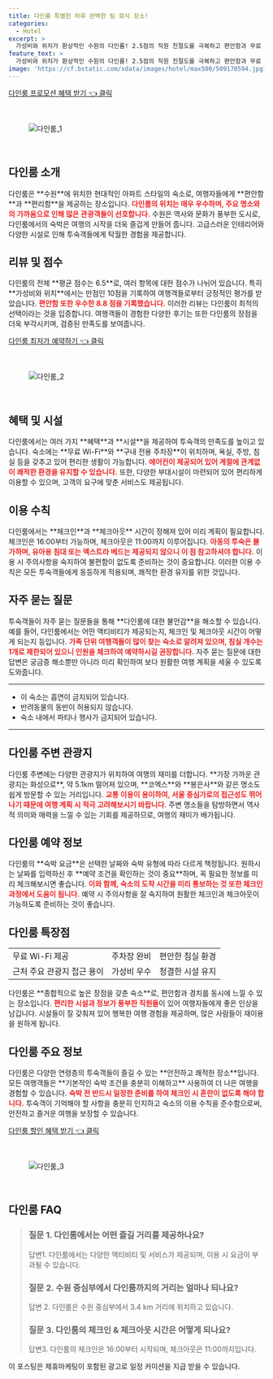 ```yaml
---
title: 다인룸 특별한 하루 완벽한 팀 회식 장소!
categories:
  - Hotel
excerpt: >
  가성비와 위치가 환상적인 수원의 다인룸! 2.5점의 직원 친절도를 극복하고 편안함과 무료 WiFi로 무장한 이 곳에서 특별한 시간을 경험해보세요. 예약은 필수!
feature_text: >
  가성비와 위치가 환상적인 수원의 다인룸! 2.5점의 직원 친절도를 극복하고 편안함과 무료 WiFi로 무장한 이 곳에서 특별한 시간을 경험해보세요. 예약은 필수!
image: 'https://cf.bstatic.com/xdata/images/hotel/max500/509170594.jpg?k=d4983028134e5fe5b7bb1e8b9b33c069bf040fe3a5c39eff21c3fbab207f7790&o=&hp=1'
---
```


<p><a class="modoo-button" href="https://tinyurl.com/247hr3oz" rel="nofollow noopener">다인룸 프로모션 혜택 받기 👈 클릭</a></p><br/>
<figure class="image"><img alt="다인룸_1" src="https://cf.bstatic.com/xdata/images/hotel/max1024x768/511156736.jpg?k=153a595fbb592ab179f042f940c6fa436e1c6273522b6273251b8ef978b61ef4&amp;o=&amp;hp=1"/></figure><br/>

<h2 id="다인룸_소개">다인룸 소개</h2>
<p>다인룸은 **수원**에 위치한 현대적인 아파트 스타일의 숙소로, 여행자들에게 **편안함**과 **편리함**을 제공하는 장소입니다. <b><span style="color: #ee2323;">다인룸의 위치는 매우 우수하며, 주요 명소와의 가까움으로 인해 많은 관광객들이 선호합니다.</span></b> 수원은 역사와 문화가 풍부한 도시로, 다인룸에서의 숙박은 여행의 시작을 더욱 즐겁게 만들어 줍니다. 고급스러운 인테리어와 다양한 시설로 인해 투숙객들에게 탁월한 경험을 제공합니다.</p>
<h2 id="다인룸_리뷰_및_점수">리뷰 및 점수</h2>
<p>다인룸의 전체 **평균 점수는 6.5**로, 여러 항목에 대한 점수가 나뉘어 있습니다. 특히 **가성비와 위치**에서는 만점인 10점을 기록하여 여행객들로부터 긍정적인 평가를 받았습니다. <b><span style="color: #ee2323;">편안함 또한 우수한 8.8 점을 기록했습니다.</span></b> 이러한 리뷰는 다인룸이 최적의 선택이라는 것을 입증합니다. 여행객들이 경험한 다양한 후기는 또한 다인룸의 장점을 더욱 부각시키며, 검증된 만족도를 보여줍니다.</p>
<p><a class="modoo-button" href="https://tinyurl.com/247hr3oz" rel="nofollow noopener">다인룸 최저가 예약하기 👈 클릭</a></p><br/>
<figure class="image"><img alt="다인룸_2" src="https://cf.bstatic.com/xdata/images/hotel/max500/509170594.jpg?k=d4983028134e5fe5b7bb1e8b9b33c069bf040fe3a5c39eff21c3fbab207f7790&amp;o=&amp;hp=1"/></figure><br/>
<h2 id="다인룸_혜택_및_시설">혜택 및 시설</h2>
<p>다인룸에서는 여러 가지 **혜택**과 **시설**을 제공하여 투숙객의 만족도를 높이고 있습니다. 숙소에는 **무료 Wi-Fi**와 **구내 전용 주차장**이 위치하며, 욕실, 주방, 침실 등을 갖추고 있어 편리한 생활이 가능합니다. <b><span style="color: #ee2323;">에어컨이 제공되어 있어 계절에 관계없이 쾌적한 환경을 유지할 수 있습니다.</span></b> 또한, 다양한 부대시설이 마련되어 있어 편리하게 이용할 수 있으며, 고객의 요구에 맞춘 서비스도 제공됩니다.</p>
<h2 id="다인룸_이용_수칙">이용 수칙</h2>
<p>다인룸에서는 **체크인**과 **체크아웃** 시간이 정해져 있어 미리 계획이 필요합니다. 체크인은 16:00부터 가능하며, 체크아웃은 11:00까지 이루어집니다. <b><span style="color: #ee2323;">아동의 투숙은 불가하며, 유아용 침대 또는 엑스트라 베드는 제공되지 않으니 이 점 참고하셔야 합니다.</span></b> 이용 시 주의사항을 숙지하여 불편함이 없도록 준비하는 것이 중요합니다. 이러한 이용 수칙은 모든 투숙객들에게 동등하게 적용되며, 쾌적한 환경 유지를 위한 것입니다.</p>
<h2 id="다인룸_자주_묻는_질문">자주 묻는 질문</h2>
<p>투숙객들이 자주 묻는 질문들을 통해 **다인룸에 대한 불안감**을 해소할 수 있습니다. 예를 들어, 다인룸에서는 어떤 액티비티가 제공되는지, 체크인 및 체크아웃 시간이 어떻게 되는지 등입니다. <b><span style="color: #ee2323;">가족 단위 여행객들이 많이 찾는 숙소로 알려져 있으며, 침실 개수는 1개로 제한되어 있으니 인원을 체크하여 예약하시길 권장합니다.</span></b> 자주 묻는 질문에 대한 답변은 궁금증 해소뿐만 아니라 미리 확인하여 보다 원활한 여행 계획을 세울 수 있도록 도와줍니다.</p>
<hr/>
<ul>
<li>이 숙소는 흡연이 금지되어 있습니다.</li>
<li>반려동물의 동반이 허용되지 않습니다.</li>
<li>숙소 내에서 파티나 행사가 금지되어 있습니다.</li>
</ul>
<hr/>
<h2 id="다인룸_주변_관광지">다인룸 주변 관광지</h2>
<p>다인룸 주변에는 다양한 관광지가 위치하여 여행의 재미를 더합니다. **가장 가까운 관광지는 화성으로**, 약 5.1km 떨어져 있으며, **코엑스**와 **봉은사**와 같은 명소도 쉽게 방문할 수 있는 거리입니다. <b><span style="color: #ee2323;">교통 이용이 용이하여, 서울 중심가로의 접근성도 뛰어나기 때문에 여행 계획 시 적극 고려해보시기 바랍니다.</span></b> 주변 명소들을 탐방하면서 역사적 의미와 매력을 느낄 수 있는 기회를 제공하므로, 여행의 재미가 배가됩니다.</p>
<h2 id="다인룸_예약_정보">다인룸 예약 정보</h2>
<p>다인룸의 **숙박 요금**은 선택한 날짜와 숙박 유형에 따라 다르게 책정됩니다. 원하시는 날짜를 입력하신 후 **예약 조건을 확인하는 것이 중요**하며, 꼭 필요한 정보를 미리 체크해보시면 좋습니다. <b><span style="color: #ee2323;">이와 함께, 숙소의 도착 시간을 미리 통보하는 것 또한 체크인 과정에서 도움이 됩니다.</span></b> 예약 시 주의사항을 잘 숙지하여 원활한 체크인과 체크아웃이 가능하도록 준비하는 것이 좋습니다.</p>
<h2 id="다인룸_특장점">다인룸 특장점</h2>
<table>
<tr>
<td>무료 Wi-Fi 제공</td>
<td>주차장 완비</td>
<td>편안한 침실 환경</td>
</tr>
<tr>
<td>근처 주요 관광지 접근 용이</td>
<td>가성비 우수</td>
<td>청결한 시설 유지</td>
</tr>
</table>
<p>다인룸은 **종합적으로 높은 장점을 갖춘 숙소**로, 편안함과 경치를 동시에 느낄 수 있는 장소입니다. <b><span style="color: #ee2323;">편리한 시설과 정보가 풍부한 직원들</span></b>이 있어 여행자들에게 좋은 인상을 남깁니다. 시설들이 잘 갖춰져 있어 행복한 여행 경험을 제공하며, 많은 사람들이 재이용을 원하게 됩니다.</p>
<h2 id="다인룸_주요_정보">다인룸 주요 정보</h2>
<p>다인룸은 다양한 연령층의 투숙객들이 즐길 수 있는 **안전하고 쾌적한 장소**입니다. 모든 여행객들은 **기본적인 숙박 조건을 충분히 이해하고** 사용하여 더 나은 여행을 경험할 수 있습니다. <b><span style="color: #ee2323;">숙박 전 반드시 일정한 준비를 하여 체크인 시 혼란이 없도록 해야 합니다.</span></b> 투숙객이 기억해야 할 사항을 충분히 인지하고 숙소의 이용 수칙을 준수함으로써, 안전하고 즐거운 여행을 보장할 수 있습니다.</p>

<p><a class="modoo-button" href="https://tinyurl.com/247hr3oz" rel="nofollow noopener">다인룸 할인 혜택 받기 👈 클릭</a></p><br>

<figure class="image"><img src="https://cf.bstatic.com/xdata/images/hotel/max500/509170569.jpg?k=ae93860198ee9291478173c4288feb1a14c5f225bdf865803656d317e8b01ecf&o=&hp=1" alt="다인룸_3"></figure><br>
<h2 id="다인룸_FAQ">다인룸 FAQ</h2>
<div itemscope="" itemtype="https://schema.org/FAQPage"> 
<blockquote> 
<div itemscope="" itemprop="mainEntity" itemtype="https://schema.org/Question"> 
<h3 id="질문_1" itemprop="name">질문 1. 다인룸에서는 어떤 즐길 거리를 제공하나요?</h3> 
<div itemscope="" itemprop="acceptedAnswer" itemtype="https://schema.org/Answer"> 
<span itemprop="text"> 
<p>답변1. 다인룸에서는 다양한 액티비티 및 서비스가 제공되며, 이용 시 요금이 부과될 수 있습니다.</p> 
</span> 
</div> 
</div> 

<div itemscope="" itemprop="mainEntity" itemtype="https://schema.org/Question"> 
<h3 id="질문_2" itemprop="name">질문 2. 수원 중심부에서 다인룸까지의 거리는 얼마나 되나요?</h3> 
<div itemscope="" itemprop="acceptedAnswer" itemtype="https://schema.org/Answer"> 
<span itemprop="text"> 
<p>답변 2. 다인룸은 수원 중심부에서 3.4 km 거리에 위치하고 있습니다.</p> 
</span> 
</div> 
</div> 

<div itemscope="" itemprop="mainEntity" itemtype="https://schema.org/Question"> 
<h3 id="질문_3" itemprop="name">질문 3. 다인룸의 체크인 & 체크아웃 시간은 어떻게 되나요?</h3> 
<div itemscope="" itemprop="acceptedAnswer" itemtype="https://schema.org/Answer"> 
<span itemprop="text"> 
<p>답변3. 다인룸의 체크인은 16:00부터 시작되며, 체크아웃은 11:00까지입니다.</p> 
</span> 
</div> 
</div> 
</blockquote> 
</div><p>이 포스팅은 제휴마케팅이 포함된 광고로 일정 커미션을 지급 받을 수 있습니다.</p>

